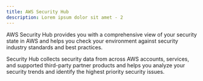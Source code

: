 ```yaml
---
title: AWS Security Hub
description: Lorem ipsum dolor sit amet - 2
---
```


AWS Security Hub provides you with a comprehensive view of your security state in AWS and helps you check your environment against security industry standards and best practices.

Security Hub collects security data from across AWS accounts, services, and supported third-party partner products and helps you analyze your security trends and identify the highest priority security issues.
